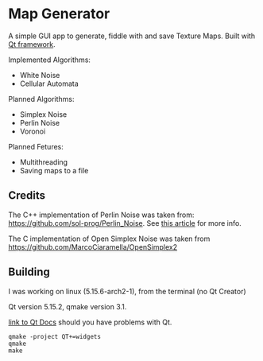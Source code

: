# Map Generator

A simple GUI app to generate, fiddle with and save Texture Maps.
Built with [Qt framework](https://qt.io).

Implemented Algorithms:

- White Noise
- Cellular Automata

Planned Algorithms:

- Simplex Noise
- Perlin Noise
- Voronoi

Planned Fetures:

- Multithreading
- Saving maps to a file

## Credits

The C++ implementation of Perlin Noise was taken from: https://github.com/sol-prog/Perlin_Noise.
See [this article](https://solarianprogrammer.com/2012/07/18/perlin-noise-cpp-11/) for more info.

The C implementation of Open Simplex Noise was taken from https://github.com/MarcoCiaramella/OpenSimplex2

## Building

I was working on linux (5.15.6-arch2-1), from the terminal (no Qt Creator)

Qt version 5.15.2, qmake version 3.1.

[link to Qt Docs](https://doc.qt.io/qt-5.15/gettingstarted.html) should you have problems with Qt.

```
qmake -project QT+=widgets
qmake
make
```
